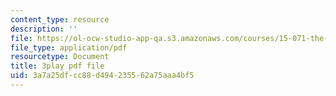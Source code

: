 ```yaml
---
content_type: resource
description: ''
file: https://ol-ocw-studio-app-qa.s3.amazonaws.com/courses/15-071-the-analytics-edge-spring-2017/3a7a25dfcc88d494235562a75aaa4bf5_pj_Ro7sFpUE.pdf
file_type: application/pdf
resourcetype: Document
title: 3play pdf file
uid: 3a7a25df-cc88-d494-2355-62a75aaa4bf5
---
```

